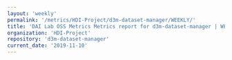 ```yaml
---
layout: 'weekly'
permalink: '/metrics/HDI-Project/d3m-dataset-manager/WEEKLY/'
title: 'DAI Lab OSS Metrics Metrics report for d3m-dataset-manager | WEEKLY-REPORT-2019-11-10'
organization: 'HDI-Project'
repository: 'd3m-dataset-manager'
current_date: '2019-11-10'
---
```

